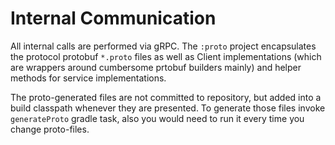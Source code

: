 Internal Communication
=========

All internal calls are performed via gRPC. The `:proto` project encapsulates the protocol protobuf `*.proto` files as well as Client implementations (which are wrappers around cumbersome prtobuf builders mainly) and helper methods for service implementations.

The proto-generated files are not committed to repository, but added into a build classpath whenever they are presented. To generate those files invoke `generateProto` gradle task, also you would need to run it every time you change proto-files. 